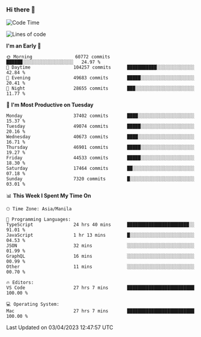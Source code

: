 ### Hi there 👋

<!--START_SECTION:waka-->
![Code Time](http://img.shields.io/badge/Code%20Time-3%2C805%20hrs%209%20mins-blue)

![Lines of code](https://img.shields.io/badge/From%20Hello%20World%20I%27ve%20Written-99.2%20million%20lines%20of%20code-blue)

**I'm an Early 🐤** 

```text
🌞 Morning                60772 commits       ██████░░░░░░░░░░░░░░░░░░░   24.97 % 
🌆 Daytime                104257 commits      ███████████░░░░░░░░░░░░░░   42.84 % 
🌃 Evening                49683 commits       █████░░░░░░░░░░░░░░░░░░░░   20.41 % 
🌙 Night                  28655 commits       ███░░░░░░░░░░░░░░░░░░░░░░   11.77 % 
```
📅 **I'm Most Productive on Tuesday** 

```text
Monday                   37402 commits       ████░░░░░░░░░░░░░░░░░░░░░   15.37 % 
Tuesday                  49074 commits       █████░░░░░░░░░░░░░░░░░░░░   20.16 % 
Wednesday                40673 commits       ████░░░░░░░░░░░░░░░░░░░░░   16.71 % 
Thursday                 46901 commits       █████░░░░░░░░░░░░░░░░░░░░   19.27 % 
Friday                   44533 commits       █████░░░░░░░░░░░░░░░░░░░░   18.30 % 
Saturday                 17464 commits       ██░░░░░░░░░░░░░░░░░░░░░░░   07.18 % 
Sunday                   7320 commits        █░░░░░░░░░░░░░░░░░░░░░░░░   03.01 % 
```


📊 **This Week I Spent My Time On** 

```text
🕑︎ Time Zone: Asia/Manila

💬 Programming Languages: 
TypeScript               24 hrs 40 mins      ███████████████████████░░   91.01 % 
JavaScript               1 hr 13 mins        █░░░░░░░░░░░░░░░░░░░░░░░░   04.53 % 
JSON                     32 mins             ░░░░░░░░░░░░░░░░░░░░░░░░░   01.99 % 
GraphQL                  16 mins             ░░░░░░░░░░░░░░░░░░░░░░░░░   00.99 % 
Other                    11 mins             ░░░░░░░░░░░░░░░░░░░░░░░░░   00.70 % 

🔥 Editors: 
VS Code                  27 hrs 7 mins       █████████████████████████   100.00 % 

💻 Operating System: 
Mac                      27 hrs 7 mins       █████████████████████████   100.00 % 
```


 Last Updated on 03/04/2023 12:47:57 UTC
<!--END_SECTION:waka-->


<!--
**rad182/rad182** is a ✨ _special_ ✨ repository because its `README.md` (this file) appears on your GitHub profile.

Here are some ideas to get you started:

- 🔭 I’m currently working on ...
- 🌱 I’m currently learning ...
- 👯 I’m looking to collaborate on ...
- 🤔 I’m looking for help with ...
- 💬 Ask me about ...
- 📫 How to reach me: ...
- 😄 Pronouns: ...
- ⚡ Fun fact: ...
-->
